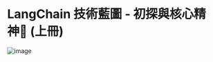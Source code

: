 # LangChain 技術藍圖 - 初探與核心精神 (上冊)
![image](https://github.com/user-attachments/assets/b07fb5ac-f7ce-4d0b-8a2e-593dfaa85d2b)

